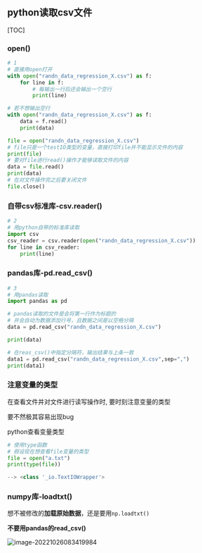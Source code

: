 ## python读取csv文件

[TOC]



### open()

```python
# 1
# 直接用open打开
with open("randn_data_regression_X.csv") as f:
    for line in f:
        # 每输出一行后还会输出一个空行
        print(line)
```

```python
# 若不想输出空行
with open("randn_data_regression_X.csv") as f:
    data = f.read()
    print(data)
```

```python
file = open("randn_data_regression_X.csv")
# file只是一个testIO类型的变量，直接打印file并不能显示文件的内容
print(file)
# 要对file进行read()操作才能够读取文件的内容
data = file.read()
print(data)
# 在对文件操作完之后要关闭文件
file.close()
```



### 自带csv标准库-csv.reader()

```python
# 2
# 用python自带的标准库读取
import csv
csv_reader = csv.reader(open("randn_data_regression_X.csv"))
for line in csv_reader:
    print(line)
```



### pandas库-pd.read_csv()

```python
# 3
# 用pandas读取
import pandas as pd

# pandas读取的文件是会将第一行作为标题的
# 并会自动为数据添加行号，且数据之间是以空格分隔
data = pd.read_csv("randn_data_regression_X.csv")

print(data)
```

```python
# 在reas_csv()中指定分隔符，输出结果与上条一致
data1 = pd.read_csv("randn_data_regression_X.csv",sep=",")
print(data1)
```



### 注意变量的类型

在查看文件并对文件进行读写操作时, 要时刻注意变量的类型

要不然极其容易出现bug

python查看变量类型

```python
# 使用type函数
# 假设现在想查看file变量的类型
file = open("a.txt")
print(type(file))

--> <class '_io.TextIOWrapper'>
```



### numpy库-loadtxt()

想不被修改的**加载原始数据**，还是要用`np.loadtxt()`

**不要用pandas的read_csv()**

![image-20221026083419984](http://evinci.oss-cn-hangzhou.aliyuncs.com/evinci/image-20221026083419984.png)
